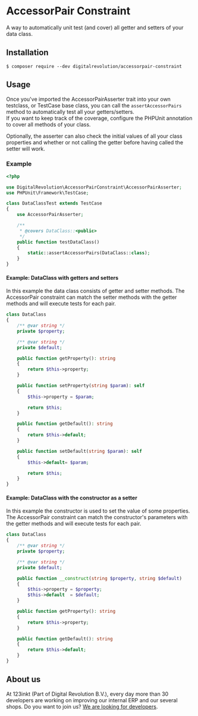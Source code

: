# AccessorPair Constraint
A way to automatically unit test (and cover) all getter and setters of your data class.

## Installation
```
$ composer require --dev digitalrevolution/accessorpair-constraint
```

## Usage
Once you've imported the AccessorPairAsserter trait into your own testclass,
or TestCase base class, you can call the ```assertAccessorPairs``` method to automatically test all your getters/setters.  
If you want to keep track of the coverage, configure the PHPUnit annotation to cover all methods of your class.

Optionally, the asserter can also check the initial values of all your class properties and whether or not calling the getter before having called the setter will work.

### Example
```php
<?php

use DigitalRevolution\AccessorPairConstraint\AccessorPairAsserter;
use PHPUnit\Framework\TestCase;

class DataClassTest extends TestCase
{
    use AccessorPairAsserter;

    /**
     * @covers DataClass::<public>
     */
    public function testDataClass()
    {
        static::assertAccessorPairs(DataClass::class);
    }
}
```

#### Example: DataClass with getters and setters
In this example the data class consists of getter and setter methods.
The AccessorPair constraint can match the setter methods with the getter methods and will execute tests for each pair.
```php
class DataClass
{
    /** @var string */
    private $property;

    /** @var string */
    private $default;

    public function getProperty(): string
    {
        return $this->property;
    }

    public function setProperty(string $param): self
    {
        $this->property = $param;

        return $this;
    }

    public function getDefault(): string
    {
        return $this->default;
    }

    public function setDefault(string $param): self
    {
        $this->default= $param;

        return $this;
    }
}
```

#### Example: DataClass with the constructor as a setter
In this example the constructor is used to set the value of some properties.   
The AccessorPair constraint can match the constructor's parameters with the getter methods and will execute tests for each pair.
```php
class DataClass
{
    /** @var string */
    private $property;

    /** @var string */
    private $default;

    public function __construct(string $property, string $default)
    {
        $this->property = $property;
        $this->default  = $default;
    }

    public function getProperty(): string
    {
        return $this->property;
    }

    public function getDefault(): string
    {
        return $this->default;
    }
}
```

## About us
At 123inkt (Part of Digital Revolution B.V.), every day more than 30 developers are working on improving our internal ERP and our several shops. Do you want to join us? [We are looking for developers](https://www.123inkt.nl/page/werken_ict.html).
